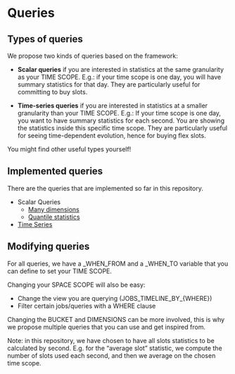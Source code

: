 # Queries

## Types of queries

We propose two kinds of queries based on the framework:

- **Scalar queries** if you are interested in statistics at the same granularity as your TIME SCOPE. E.g.: if your time scope is one day, you will have summary statistics for that day. They are particularly useful for committing to buy slots.

- **Time-series queries** if you are interested in statistics at a smaller granularity than your TIME SCOPE. E.g.: If your time scope is one day, you want to have summary statistics for each second. You are showing the statistics inside this specific time scope. They are particularly useful for seeing time-dependent evolution, hence for buying flex slots.

You might find other useful types yourself!


## Implemented queries

There are the queries that are implemented so far in this repository.

- Scalar Queries
    - [Many dimensions](queries/hierarichal/many_dimensions/README.md)
    - [Quantile statistics](queries/hierarchical/quantile_statistics/README.md)
- [Time Series](queries/time-series/consumption_timeline/README.md)


## Modifying queries

For all queries, we have a _WHEN_FROM and a _WHEN_TO variable that you can define to set your TIME SCOPE.


Changing your SPACE SCOPE will also be easy: 
- Change the view you are querying (JOBS_TIMELINE_BY_{WHERE})
- Filter certain jobs/queries with a WHERE clause

Changing the BUCKET and DIMENSIONS can be more involved, this is why we propose multiple queries that you can use and get inspired from.

Note: in this repository, we have chosen to have all slots statistics to be calculated by second. E.g. for the “average slot” statistic, we compute the number of slots used each second, and then we average on the chosen time scope.  